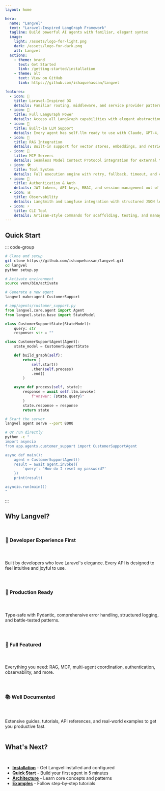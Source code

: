 ```yaml
---
layout: home

hero:
  name: "Langvel"
  text: "Laravel-Inspired LangGraph Framework"
  tagline: Build powerful AI agents with familiar, elegant syntax
  image:
    light: /assets/logo-for-light.png
    dark: /assets/logo-for-dark.png
    alt: Langvel
  actions:
    - theme: brand
      text: Get Started
      link: /getting-started/installation
    - theme: alt
      text: View on GitHub
      link: https://github.com/ishaquehassan/langvel

features:
  - icon: 🎯
    title: Laravel-Inspired DX
    details: Familiar routing, middleware, and service provider patterns that Laravel developers love
  - icon: 🔧
    title: Full LangGraph Power
    details: Access all LangGraph capabilities with elegant abstractions and zero configuration
  - icon: 🤖
    title: Built-in LLM Support
    details: Every agent has self.llm ready to use with Claude, GPT-4, and more providers
  - icon: 🧠
    title: RAG Integration
    details: Built-in support for vector stores, embeddings, and retrieval-augmented generation
  - icon: 🔌
    title: MCP Servers
    details: Seamless Model Context Protocol integration for external tools and services
  - icon: 🛠️
    title: Tool System
    details: Full execution engine with retry, fallback, timeout, and custom tool decorators
  - icon: 🔐
    title: Authentication & Auth
    details: JWT tokens, API keys, RBAC, and session management out of the box
  - icon: 📊
    title: Observability
    details: LangSmith and Langfuse integration with structured JSON logging
  - icon: ⚡
    title: CLI Tool
    details: Artisan-style commands for scaffolding, testing, and managing your agents
---
```


## Quick Start

::: code-group

```bash [Installation]
# Clone and setup
git clone https://github.com/ishaquehassan/langvel.git
cd langvel
python setup.py

# Activate environment
source venv/bin/activate
```

```python [Create Agent]
# Generate a new agent
langvel make:agent CustomerSupport

# app/agents/customer_support.py
from langvel.core.agent import Agent
from langvel.state.base import StateModel

class CustomerSupportState(StateModel):
    query: str
    response: str = ""

class CustomerSupportAgent(Agent):
    state_model = CustomerSupportState

    def build_graph(self):
        return (
            self.start()
            .then(self.process)
            .end()
        )

    async def process(self, state):
        response = await self.llm.invoke(
            f"Answer: {state.query}"
        )
        state.response = response
        return state
```

```bash [Run Agent]
# Start the server
langvel agent serve --port 8000

# Or run directly
python -c "
import asyncio
from app.agents.customer_support import CustomerSupportAgent

async def main():
    agent = CustomerSupportAgent()
    result = await agent.invoke({
        'query': 'How do I reset my password?'
    })
    print(result)

asyncio.run(main())
"
```

:::

## Why Langvel?

<div class="why-langvel">

### 🚀 Developer Experience First

Built by developers who love Laravel's elegance. Every API is designed to feel intuitive and joyful to use.

### 💪 Production Ready

Type-safe with Pydantic, comprehensive error handling, structured logging, and battle-tested patterns.

### 🎨 Full Featured

Everything you need: RAG, MCP, multi-agent coordination, authentication, observability, and more.

### 📚 Well Documented

Extensive guides, tutorials, API references, and real-world examples to get you productive fast.

</div>

## What's Next?

<div class="next-steps">

- **[Installation](/getting-started/installation)** - Get Langvel installed and configured
- **[Quick Start](/getting-started/quick-start)** - Build your first agent in 5 minutes
- **[Architecture](/architecture/agents)** - Learn core concepts and patterns
- **[Examples](/tutorials/customer-support)** - Follow step-by-step tutorials

</div>

<style>
.why-langvel {
  display: grid;
  grid-template-columns: repeat(auto-fit, minmax(250px, 1fr));
  gap: 1.5rem;
  margin: 2rem 0;
}

.why-langvel > div {
  padding: 1.5rem;
  border: 1px solid var(--vp-c-divider);
  border-radius: 8px;
}

.next-steps {
  display: grid;
  grid-template-columns: repeat(auto-fit, minmax(200px, 1fr));
  gap: 1rem;
  margin: 2rem 0;
}
</style>
